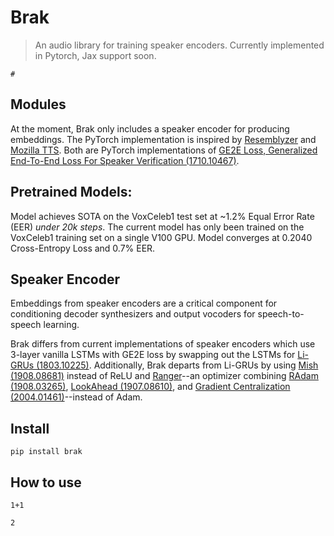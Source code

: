 # Brak
> An audio library for training speaker encoders. Currently implemented in Pytorch, Jax support soon.


```
#
```

## Modules

At the moment, Brak only includes a speaker encoder for producing embeddings. The PyTorch implementation is inspired by [Resemblyzer](https://github.com/resemble-ai/Resemblyzer) and [Mozilla TTS](https://github.com/mozilla/TTS/tree/master/speaker_encoder). Both are PyTorch implementations of [GE2E Loss, Generalized End-To-End Loss For Speaker Verification (1710.10467)](https://arxiv.org/pdf/1710.10467.pdf). 

## Pretrained Models:

Model achieves SOTA on the VoxCeleb1 test set at ~1.2% Equal Error Rate (EER) *under 20k steps*. The current model has only been trained on the VoxCeleb1 training set on a single V100 GPU. Model converges at 0.2040 Cross-Entropy Loss and 0.7% EER.

## Speaker Encoder

Embeddings from speaker encoders are a critical component for conditioning decoder synthesizers and output vocoders for speech-to-speech learning. 

Brak differs from current implementations of speaker encoders which use 3-layer vanilla LSTMs with GE2E loss by swapping out the LSTMs for [Li-GRUs (1803.10225)](https://arxiv.org/abs/1803.10225). Additionally, Brak departs from Li-GRUs by using [Mish (1908.08681)](https://arxiv.org/abs/1908.08681) instead of ReLU and [Ranger](https://github.com/lessw2020/Ranger-Deep-Learning-Optimizer)--an optimizer combining [RAdam (1908.03265)](https://arxiv.org/abs/1908.03265), [LookAhead (1907.08610)](https://arxiv.org/abs/1907.08610), and [Gradient Centralization (2004.01461)](https://arxiv.org/abs/2004.01461v2)--instead of Adam.


## Install

`pip install brak`

## How to use

```
1+1
```




    2


